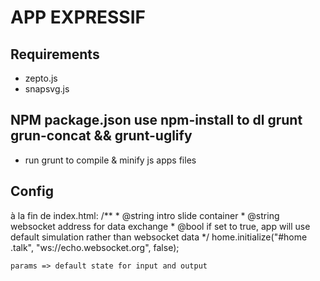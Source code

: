 # APP EXPRESSIF
## Requirements
* zepto.js
* snapsvg.js

## NPM package.json use npm-install to dl grunt grun-concat && grunt-uglify
* run grunt to compile & minify js apps files

## Config
à la fin de index.html:
	/**
	 * @string intro slide container
	 * @string websocket address for data exchange
	 * @bool if set to true, app will use default simulation rather than websocket data
	*/
 	home.initialize("#home .talk", "ws://echo.websocket.org", false);

 	params => default state for input and output